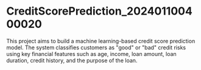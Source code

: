 # CreditScorePrediction_202401100400020
This project aims to build a machine learning-based credit score prediction model. The system classifies customers as "good" or "bad" credit risks using key financial features such as age, income, loan amount, loan duration, credit history, and the purpose of the loan. 
